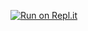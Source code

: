[![Run on Repl.it](https://repl.it/badge/github/Remurinx/iplay)](https://repl.it/github/Remurinx/iplay)